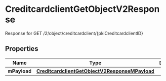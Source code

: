 

# CreditcardclientGetObjectV2Response

Response for GET /2/object/creditcardclient/{pkiCreditcardclientID}

## Properties

| Name | Type | Description | Notes |
|------------ | ------------- | ------------- | -------------|
|**mPayload** | [**CreditcardclientGetObjectV2ResponseMPayload**](CreditcardclientGetObjectV2ResponseMPayload.md) |  |  |



